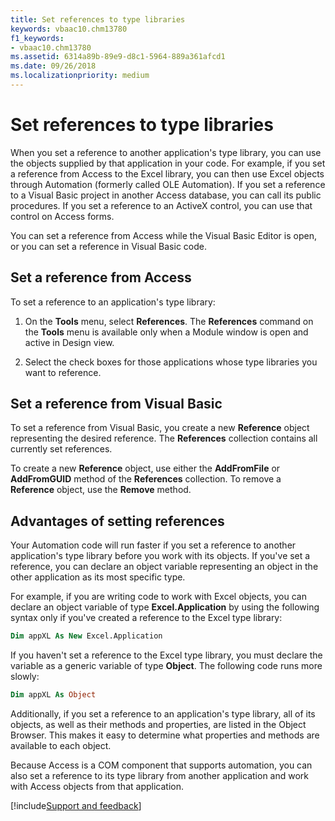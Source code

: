 ```yaml
---
title: Set references to type libraries
keywords: vbaac10.chm13780
f1_keywords:
- vbaac10.chm13780
ms.assetid: 6314a89b-89e9-d8c1-5964-889a361afcd1
ms.date: 09/26/2018
ms.localizationpriority: medium
---
```



# Set references to type libraries

When you set a reference to another application's type library, you can use the objects supplied by that application in your code. For example, if you set a reference from Access to the Excel library, you can then use Excel objects through Automation (formerly called OLE Automation). If you set a reference to a Visual Basic project in another Access database, you can call its public procedures. If you set a reference to an ActiveX control, you can use that control on Access forms.

You can set a reference from Access while the Visual Basic Editor is open, or you can set a reference in Visual Basic code.

## Set a reference from Access

To set a reference to an application's type library:

1. On the **Tools** menu, select **References**. The **References** command on the **Tools** menu is available only when a Module window is open and active in Design view.
    
2. Select the check boxes for those applications whose type libraries you want to reference.
    

## Set a reference from Visual Basic

To set a reference from Visual Basic, you create a new **Reference** object representing the desired reference. The **References** collection contains all currently set references.

To create a new **Reference** object, use either the **AddFromFile** or **AddFromGUID** method of the **References** collection. To remove a **Reference** object, use the **Remove** method.


## Advantages of setting references

Your Automation code will run faster if you set a reference to another application's type library before you work with its objects. If you've set a reference, you can declare an object variable representing an object in the other application as its most specific type. 

For example, if you are writing code to work with Excel objects, you can declare an object variable of type **Excel.Application** by using the following syntax only if you've created a reference to the Excel type library:


```vb
Dim appXL As New Excel.Application
```

If you haven't set a reference to the Excel type library, you must declare the variable as a generic variable of type **Object**. The following code runs more slowly:

```vb
Dim appXL As Object
```

Additionally, if you set a reference to an application's type library, all of its objects, as well as their methods and properties, are listed in the Object Browser. This makes it easy to determine what properties and methods are available to each object.

Because Access is a COM component that supports automation, you can also set a reference to its type library from another application and work with Access objects from that application.

[!include[Support and feedback](~/includes/feedback-boilerplate.md)]